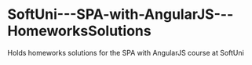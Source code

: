 SoftUni---SPA-with-AngularJS---HomeworksSolutions
=================================================

Holds homeworks solutions for the SPA with AngularJS course at SoftUni
